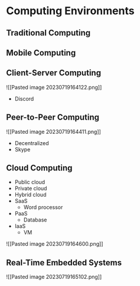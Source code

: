 # Computing Environments

## Traditional Computing

## Mobile Computing

## Client-Server Computing

![[Pasted image 20230719164122.png]]

- Discord

## Peer-to-Peer Computing

![[Pasted image 20230719164411.png]]

- Decentralized
- Skype

## Cloud Computing

- Public cloud
- Private cloud
- Hybrid cloud
- SaaS
	- Word processor
- PaaS
	- Database
- IaaS
	- VM

![[Pasted image 20230719164600.png]]

## Real-Time Embedded Systems

![[Pasted image 20230719165102.png]]
